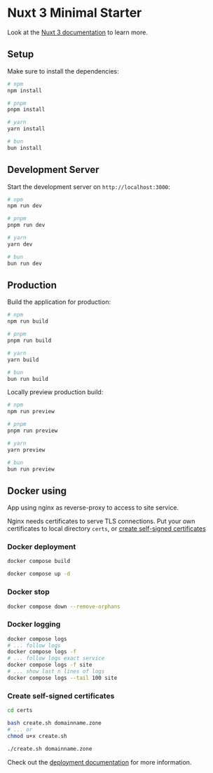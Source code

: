 # Nuxt 3 Minimal Starter

Look at the [Nuxt 3 documentation](https://nuxt.com/docs/getting-started/introduction) to learn more.

## Setup

Make sure to install the dependencies:

```bash
# npm
npm install

# pnpm
pnpm install

# yarn
yarn install

# bun
bun install
```

## Development Server

Start the development server on `http://localhost:3000`:

```bash
# npm
npm run dev

# pnpm
pnpm run dev

# yarn
yarn dev

# bun
bun run dev
```

## Production

Build the application for production:

```bash
# npm
npm run build

# pnpm
pnpm run build

# yarn
yarn build

# bun
bun run build
```

Locally preview production build:

```bash
# npm
npm run preview

# pnpm
pnpm run preview

# yarn
yarn preview

# bun
bun run preview
```

## Docker using

App using nginx as reverse-proxy to access to site service.

Nginx needs certificates to serve TLS connections. Put your own certificates to local directory `certs`, or [create self-signed certificates](#create-self-signed-certificates)

### Docker deployment

```bash
docker compose build

docker compose up -d
```

### Docker stop

```bash
docker compose down --remove-orphans
```

### Docker logging

```bash
docker compose logs
# ... follow logs
docker compose logs -f
# ... follow logs exact service
docker compose logs -f site
# ... show last n lines of logs
docker compose logs --tail 100 site
```

### Create self-signed certificates

```bash
cd certs

bash create.sh domainname.zone
# ... or
chmod u+x create.sh

./create.sh domainname.zone
```

Check out the [deployment documentation](https://nuxt.com/docs/getting-started/deployment) for more information.
